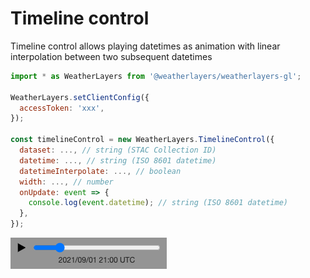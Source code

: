 # Timeline control

Timeline control allows playing datetimes as animation with linear interpolation between two subsequent datetimes

```javascript
import * as WeatherLayers from '@weatherlayers/weatherlayers-gl';

WeatherLayers.setClientConfig({
  accessToken: 'xxx',
});

const timelineControl = new WeatherLayers.TimelineControl({
  dataset: ..., // string (STAC Collection ID)
  datetime: ..., // string (ISO 8601 datetime)
  datetimeInterpolate: ..., // boolean
  width: ..., // number
  onUpdate: event => {
    console.log(event.datetime); // string (ISO 8601 datetime)
  },
});
```

![](../../../.gitbook/assets/timeline-control.png)
